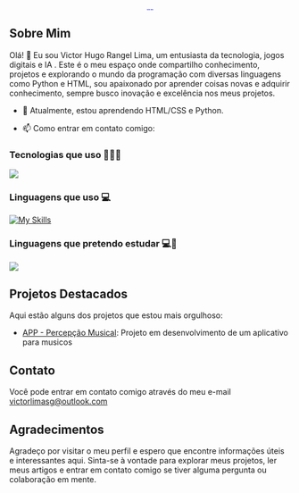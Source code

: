 

<div align="center"  style="color: blue; font-size: 1px;";"><h1>Victor Lima</h1></div>

## Sobre Mim

Olá! 👋 Eu sou Victor Hugo Rangel Lima, um entusiasta da tecnologia, jogos digitais e IA . Este é o meu espaço onde compartilho conhecimento, projetos e explorando o mundo da programação com diversas linguagens como Python e HTML, sou apaixonado por aprender coisas novas e adquirir conhecimento, sempre busco inovação e excelência nos meus projetos.

- 🌱 Atualmente, estou aprendendo HTML/CSS e Python.
<!-- 💼 Trabalho como [sua profissão ou ocupação]. -->
- 📫 Como entrar em contato comigo: 

### Tecnologias que uso 🧑🏻‍💻

<p align="left">
  <a href="https://skillicons.dev">
    <img src="https://skillicons.dev/icons?i=git,linux,discord,vscode,django,github" />
  </a>
</p>

### Linguagens que uso 💻

[![My Skills](https://skillicons.dev/icons?i=py,html,css&theme=light)](https://skillicons.dev)

### Linguagens que pretendo estudar 💻🌱 

<p align="left">
  <a href="https://skillicons.dev">
    <img src="https://skillicons.dev/icons?i=js,php,mysql,cpp,kotlin,swift" />
  </a>
</p>

## Projetos Destacados

Aqui estão alguns dos projetos que estou mais orgulhoso:

- [APP - Percepção Musical](link_do_projeto_1): Projeto em desenvolvimento de um aplicativo para musicos


## Contato

Você pode entrar em contato comigo através do meu e-mail victorlimasg@outlook.com

## Agradecimentos

Agradeço por visitar o meu perfil e espero que encontre informações úteis e interessantes aqui. Sinta-se à vontade para explorar meus projetos, ler meus artigos e entrar em contato comigo se tiver alguma pergunta ou colaboração em mente.



